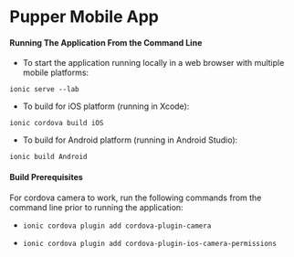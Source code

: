 # Pupper Mobile App

#### Running The Application From the Command Line

- To start the application running locally in a web browser with multiple mobile platforms:

 ```ionic serve --lab```

- To build for iOS platform (running in Xcode):

 ```ionic cordova build iOS```

- To build for Android platform (running in Android Studio):

 ```ionic build Android```

#### Build Prerequisites

For cordova camera to work, run the following commands from the command line prior to running the application:

- ```ionic cordova plugin add cordova-plugin-camera```

- ```ionic cordova plugin add cordova-plugin-ios-camera-permissions```
